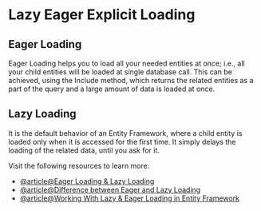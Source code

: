 # Lazy Eager Explicit Loading

Eager Loading
-------------

Eager Loading helps you to load all your needed entities at once; i.e., all your child entities will be loaded at single database call. This can be achieved, using the Include method, which returns the related entities as a part of the query and a large amount of data is loaded at once.

Lazy Loading
------------

It is the default behavior of an Entity Framework, where a child entity is loaded only when it is accessed for the first time. It simply delays the loading of the related data, until you ask for it.

Visit the following resources to learn more:

- [@article@Eager Loading & Lazy Loading](https://www.c-sharpcorner.com/article/eager-loading-lazy-loading-and-explicit-loading-in-entity-framework/)
- [@article@Difference between Eager and Lazy Loading](https://stackoverflow.com/questions/31366236/lazy-loading-vs-eager-loading)
- [@article@Working With Lazy & Eager Loading in Entity Framework](https://dzone.com/articles/working-with-lazy-loading-and-eager-loading-in-ent)